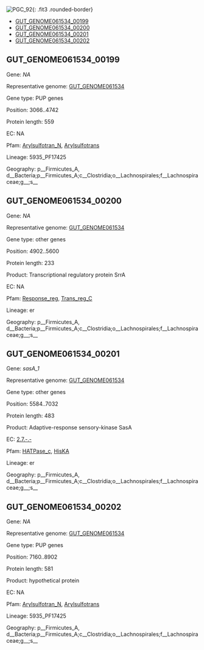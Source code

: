 ![PGC_92](../static/images/Clusters_figure/PGC_92.jpg){: .fit3 .rounded-border}

<ul id="myTab" class="nav nav-tabs">
  <li class="active">
        <a href="#tab1" data-toggle="tab">GUT_GENOME061534_00199</a>
  </li>
<li><a href="#tab2" data-toggle="tab">GUT_GENOME061534_00200</a></li>
<li><a href="#tab3" data-toggle="tab">GUT_GENOME061534_00201</a></li>
<li><a href="#tab4" data-toggle="tab">GUT_GENOME061534_00202</a></li>
</ul>

<div id="myTabContent" class="tab-content">
  <div class="tab-pane fade in active" id="tab1">

<h2 id="GUT_GENOME061534_00199">GUT_GENOME061534_00199</h2>
<p>Gene: <em>NA</em>
<p>Representative genome: <a href="Europe">GUT_GENOME061534</a></p>
<p>Gene type: PUP genes</p>
<p>Position: 3066..4742</p>
<p>Protein length: 559</p>
<p>EC: NA</p>
<p>Pfam: <a href="http://pfam.xfam.org/family/Arylsulfotran_N">Arylsulfotran_N</a>, <a href="http://pfam.xfam.org/family/Arylsulfotrans">Arylsulfotrans</a></p>
<p>Lineage: 5935_PF17425</p>
<p>Geography: p__Firmicutes_A, d__Bacteria;p__Firmicutes_A;c__Clostridia;o__Lachnospirales;f__Lachnospiraceae;g__;s__</p>
  </div>

  <div class="tab-pane fade" id="tab2">

<h2 id="GUT_GENOME061534_00200">GUT_GENOME061534_00200</h2>
<p>Gene: <em>NA</em></p>
<p>Representative genome: <a href="Europe">GUT_GENOME061534</a></p>
<p>Gene type: other genes</p>
<p>Position: 4902..5600</p>
<p>Protein length: 233</p>
<p>Product: Transcriptional regulatory protein SrrA</p>
<p>EC: NA</p>
<p>Pfam: <a href="http://pfam.xfam.org/family/Response_reg">Response_reg</a>, <a href="http://pfam.xfam.org/family/Trans_reg_C">Trans_reg_C</a></p>
<p>Lineage: er</p>
<p>Geography: p__Firmicutes_A, d__Bacteria;p__Firmicutes_A;c__Clostridia;o__Lachnospirales;f__Lachnospiraceae;g__;s__</p>

  </div>
  <div class="tab-pane fade" id="tab3">

<h2 id="GUT_GENOME061534_00201">GUT_GENOME061534_00201</h2>
<p>Gene: <em>sasA_1</em></p>
<p>Representative genome: <a href="Europe">GUT_GENOME061534</a></p>
<p>Gene type: other genes</p>
<p>Position: 5584..7032</p>
<p>Protein length: 483</p>
<p>Product: Adaptive-response sensory-kinase SasA</p>
<p>EC: <a href="https://www.brenda-enzymes.org/enzyme.php?ecno=2.7.-.-">2.7.-.-</a></p>
<p>Pfam: <a href="http://pfam.xfam.org/family/HATPase_c">HATPase_c</a>, <a href="http://pfam.xfam.org/family/HisKA">HisKA</a></p>
<p>Lineage: er</p>
<p>Geography: p__Firmicutes_A, d__Bacteria;p__Firmicutes_A;c__Clostridia;o__Lachnospirales;f__Lachnospiraceae;g__;s__</p>

  </div>
  <div class="tab-pane fade" id="tab4">

<h2 id="GUT_GENOME061534_00202">GUT_GENOME061534_00202</h2>
<p>Gene: <em>NA</em></p>
<p>Representative genome: <a href="Europe">GUT_GENOME061534</a></p>
<p>Gene type: PUP genes</p>
<p>Position: 7160..8902</p>
<p>Protein length: 581</p>
<p>Product: hypothetical protein</p>
<p>EC: NA</p>
<p>Pfam: <a href="http://pfam.xfam.org/family/Arylsulfotran_N">Arylsulfotran_N</a>, <a href="http://pfam.xfam.org/family/Arylsulfotrans">Arylsulfotrans</a></p>
<p>Lineage: 5935_PF17425</p>
<p>Geography: p__Firmicutes_A, d__Bacteria;p__Firmicutes_A;c__Clostridia;o__Lachnospirales;f__Lachnospiraceae;g__;s__</p>

  </div>
</div>
